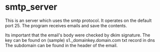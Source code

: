 # smtp_server

This is an server which uses the smtp protocol. It operates on the default port 25.
The program receives emails and save the contents.

Its important that the email's body were checked by dkim signature.
The key can be found on (sample) s1._domainkey.domain.com txt record in dns
The subdomain can be found in the header of the email.
